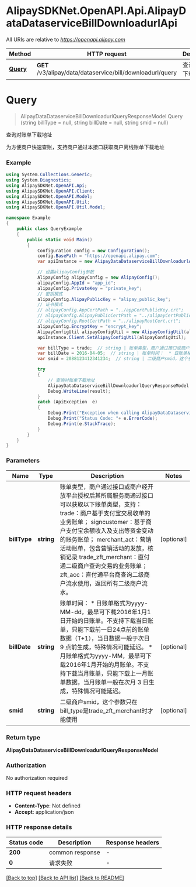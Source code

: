 # AlipaySDKNet.OpenAPI.Api.AlipayDataDataserviceBillDownloadurlApi

All URIs are relative to *https://openapi.alipay.com*

Method | HTTP request | Description
------------- | ------------- | -------------
[**Query**](AlipayDataDataserviceBillDownloadurlApi.md#query) | **GET** /v3/alipay/data/dataservice/bill/downloadurl/query | 查询对账单下载地址


<a name="query"></a>
# **Query**
> AlipayDataDataserviceBillDownloadurlQueryResponseModel Query (string billType = null, string billDate = null, string smid = null)

查询对账单下载地址

为方便商户快速查账，支持商户通过本接口获取商户离线账单下载地址

### Example
```csharp
using System.Collections.Generic;
using System.Diagnostics;
using AlipaySDKNet.OpenAPI.Api;
using AlipaySDKNet.OpenAPI.Client;
using AlipaySDKNet.OpenAPI.Model;
using AlipaySDKNet.OpenAPI.Util;
using AlipaySDKNet.OpenAPI.Util.Model;

namespace Example
{
    public class QueryExample
    {
        public static void Main()
        {
            Configuration config = new Configuration();
            config.BasePath = "https://openapi.alipay.com";
            var apiInstance = new AlipayDataDataserviceBillDownloadurlApi(config);

            // 设置alipayConfig参数
            AlipayConfig alipayConfig = new AlipayConfig();
            alipayConfig.AppId = "app_id";
            alipayConfig.PrivateKey = "private_key";
            // 密钥模式
            alipayConfig.AlipayPublicKey = "alipay_public_key";
            // 证书模式
            // alipayConfig.AppCertPath = "../appCertPublicKey.crt";
            // alipayConfig.AlipayPublicCertPath = "../alipayCertPublicKey_RSA2.crt";
            // alipayConfig.RootCertPath = "../alipayRootCert.crt";
            alipayConfig.EncryptKey = "encrypt_key";
            AlipayConfigUtil alipayConfigUtil = new AlipayConfigUtil(alipayConfig);
            apiInstance.Client.SetAlipayConfigUtil(alipayConfigUtil);

            var billType = trade;  // string | 账单类型，商户通过接口或商户经开放平台授权后其所属服务商通过接口可以获取以下账单类型，支持： trade：商户基于支付宝交易收单的业务账单； signcustomer：基于商户支付宝余额收入及支出等资金变动的账务账单； merchant_act：营销活动账单，包含营销活动的发放，核销记录 trade_zft_merchant：直付通二级商户查询交易的业务账单； zft_acc：直付通平台商查询二级商户流水使用，返回所有二级商户流水。 (optional) 
            var billDate = 2016-04-05;  // string | 账单时间：  * 日账单格式为yyyy-MM-dd，最早可下载2016年1月1日开始的日账单。不支持下载当日账单，只能下载前一日24点前的账单数据（T+1），当日数据一般于次日 9 点前生成，特殊情况可能延迟。  * 月账单格式为yyyy-MM，最早可下载2016年1月开始的月账单。不支持下载当月账单，只能下载上一月账单数据，当月账单一般在次月 3 日生成，特殊情况可能延迟。 (optional) 
            var smid = 2088123412341234;  // string | 二级商户smid，这个参数只在bill_type是trade_zft_merchant时才能使用 (optional) 

            try
            {
                // 查询对账单下载地址
                AlipayDataDataserviceBillDownloadurlQueryResponseModel result = apiInstance.Query(billType, billDate, smid);
                Debug.WriteLine(result);
            }
            catch (ApiException  e)
            {
                Debug.Print("Exception when calling AlipayDataDataserviceBillDownloadurlApi.Query: " + e.Message );
                Debug.Print("Status Code: "+ e.ErrorCode);
                Debug.Print(e.StackTrace);
            }
        }
    }
}
```

### Parameters

Name | Type | Description  | Notes
------------- | ------------- | ------------- | -------------
 **billType** | **string**| 账单类型，商户通过接口或商户经开放平台授权后其所属服务商通过接口可以获取以下账单类型，支持： trade：商户基于支付宝交易收单的业务账单； signcustomer：基于商户支付宝余额收入及支出等资金变动的账务账单； merchant_act：营销活动账单，包含营销活动的发放，核销记录 trade_zft_merchant：直付通二级商户查询交易的业务账单； zft_acc：直付通平台商查询二级商户流水使用，返回所有二级商户流水。 | [optional] 
 **billDate** | **string**| 账单时间：  * 日账单格式为yyyy-MM-dd，最早可下载2016年1月1日开始的日账单。不支持下载当日账单，只能下载前一日24点前的账单数据（T+1），当日数据一般于次日 9 点前生成，特殊情况可能延迟。  * 月账单格式为yyyy-MM，最早可下载2016年1月开始的月账单。不支持下载当月账单，只能下载上一月账单数据，当月账单一般在次月 3 日生成，特殊情况可能延迟。 | [optional] 
 **smid** | **string**| 二级商户smid，这个参数只在bill_type是trade_zft_merchant时才能使用 | [optional] 

### Return type

**AlipayDataDataserviceBillDownloadurlQueryResponseModel**

### Authorization

No authorization required

### HTTP request headers

 - **Content-Type**: Not defined
 - **Accept**: application/json


### HTTP response details
| Status code | Description | Response headers |
|-------------|-------------|------------------|
| **200** | common response |  -  |
| **0** | 请求失败 |  -  |

[[Back to top]](#) [[Back to API list]](../README.md#documentation-for-api-endpoints) [[Back to README]](../README.md)

